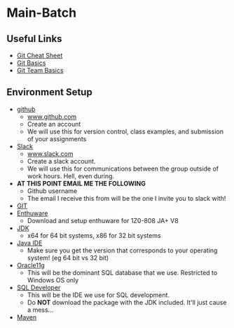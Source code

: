 # Main-Batch 
## Useful Links
* [Git Cheat Sheet](https://services.github.com/on-demand/downloads/github-git-cheat-sheet.pdf)
* [Git Basics](https://youtu.be/0fKg7e37bQE)
* [Git Team Basics](https://youtu.be/oFYyTZwMyAg)
## Environment Setup
* [github](https://github.com)
  * www.github.com
  * Create an account
  * We will use this for version control, class examples, and submission of your assignments
* [Slack](https://slack.com)
  * www.slack.com
  * Create a slack account.
  * We will use this for communications between the group outside of work hours. Hell, even during.
* **AT THIS POINT EMAIL ME THE FOLLOWING**
  * Github username
  * The email I receive this from will be the one I invite you to slack with!
* [GIT](https://git-scm.com/downloads)
* [Enthuware](http://www.enthuware.com/)
  * Download and setup enthuware for 1Z0-808 JA+ V8
* [JDK](http://www.oracle.com/technetwork/java/javase/downloads/jdk8-downloads-2133151.html)
  * x64 for 64 bit systems, x86 for 32 bit systems
* [Java IDE](https://spring.io/tools/sts/all)
  * Make sure you get the version that corresponds to your operating system! (eg 64 bit vs 32 bit)
* [Oracle11g](http://www.oracle.com/technetwork/database/database-technologies/express-edition/downloads/index.html)
  * This will be the dominant SQL database that we use. Restricted to Windows OS only
* [SQL Developer](http://www.oracle.com/technetwork/developer-tools/sql-developer/downloads/index.html)
  * This will be the IDE we use for SQL development. 
  * Do **NOT** download the package with the JDK included. It'll just cause a mess...
* [Maven](http://mirrors.advancedhosters.com/apache/maven/maven-3/3.5.0/binaries/apache-maven-3.5.0-bin.zip)
